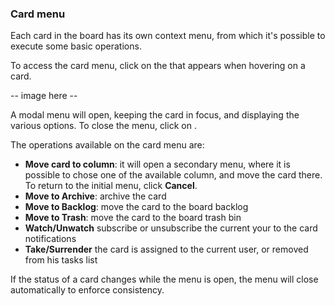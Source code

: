 ### Card menu

Each card in the board has its own context menu, from which it's possible to execute some basic operations.

To access the card menu, click on the <i class="fa fa-chevron-down"></i> that appears when hovering on a card.

-- image here --

A modal menu will open, keeping the card in focus, and displaying the various options. To close the menu, click on <i class="fa fa-times"></i>.

The operations available on the card menu are:

* **Move card to column**: it will open a secondary menu, where it is possible to chose one of the available column, and move the card there. To return to the initial menu, click **Cancel**.
* **Move to Archive**: archive the card
* **Move to Backlog**: move the card to the board backlog
* **Move to Trash**: move the card to the board trash bin
* **Watch/Unwatch** subscribe or unsubscribe the current your to the card notifications
* **Take/Surrender** the card is assigned to the current user, or removed from his tasks list

If the status of a card changes while the menu is open, the menu will close automatically to enforce consistency.